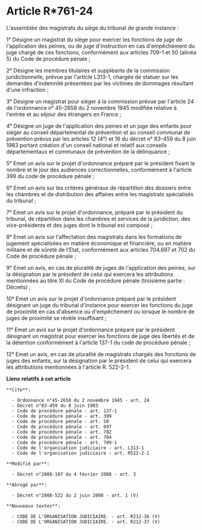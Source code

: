 # Article R*761-24

L'assemblée des magistrats du siège du tribunal de grande instance : 

1° Désigne un magistrat du siège pour exercer les fonctions de juge de l'application des peines, ou de juge d'instruction en
cas d'empêchement du juge chargé de ces fonctions, conformément aux articles 709-1 et 50 (alinéa 5) du Code de procédure
pénale ; 

2° Désigne les membres titulaires et suppléants de la commission juridictionnelle, prévue par l'article L313-1, chargée de
statuer sur les demandes d'indemnité présentées par les victimes de dommages résultant d'une infraction ; 

3° Désigne un magistrat pour siéger à la commission prévue par l'article 24 de l'ordonnance n° 45-2658 du 2 novembre 1945
modifiée relative à l'entrée et au séjour des étrangers en France ; 

4° Désigne un juge de l'application des peines et un juge des enfants pour siéger au conseil départemental de prévention et
au conseil communal de prévention prévus par les articles 12 (4°) et 16 du décret n° 83-459 du 8 juin 1983 portant création
d'un conseil national et relatif aux conseils départementaux et communaux de prévention de la délinquance ; 

5° Emet un avis sur le projet d'ordonnance préparé par le président fixant le nombre et le jour des audiences
correctionnelles, conformément à l'article 399 du code de procédure pénale ; 

6° Emet un avis sur les critères généraux de répartition des dossiers entre les chambres et de distribution des affaires
entre les magistrats spécialisés du tribunal ; 

7° Emet un avis sur le projet d'ordonnance, préparé par le président du tribunal, de répartition dans les chambres et
services de la juridiction, des vice-présidents et des juges dont le tribunal est composé ; 

8° Emet un avis sur l'affectation des magistrats dans les formations de jugement spécialisées en matière économique et
financière, ou en matière militaire et de sûreté de l'Etat, conformément aux articles 704,697 et 702 du Code de procédure
pénale ; 

9° Emet un avis, en cas de pluralité de juges de l'application des peines, sur la désignation par le président de celui qui
exercera les attributions mentionnées au titre XI du Code de procédure pénale (troisième partie : Décrets) ; 

10° Emet un avis sur le projet d'ordonnance préparé par le président désignant un juge du tribunal d'instance pour exercer
les fonctions du juge de proximité en cas d'absence ou d'empêchement ou lorsque le nombre de juges de proximité se révèle
insuffisant ; 

11° Emet un avis sur le projet d'ordonnance préparé par le président désignant un magistrat pour exercer les fonctions de
juge des libertés et de la détention conformément à l'article 137-1 du code de procédure pénale ; 

12° Emet un avis, en cas de pluralité de magistrats chargés des fonctions de juges des enfants, sur la désignation par le
président de celui qui exercera les attributions mentionnées à l'article R. 522-2-1.

**Liens relatifs à cet article**

	**Cite**:

	  - Ordonnance n°45-2658 du 2 novembre 1945 - art. 24
	  - Décret n°83-459 du 8 juin 1983
	  - Code de procédure pénale - art. 137-1
	  - Code de procédure pénale - art. 399
	  - Code de procédure pénale - art. 50
	  - Code de procédure pénale - art. 697
	  - Code de procédure pénale - art. 702
	  - Code de procédure pénale - art. 704
	  - Code de procédure pénale - art. 709-1
	  - Code de l'organisation judiciaire - art. L313-1
	  - Code de l'organisation judiciaire - art. R522-2-1

	**Modifié par**:

	  - Décret n°2008-107 du 4 février 2008 - art. 3

	**Abrogé par**:

	  - Décret n°2008-522 du 2 juin 2008 - art. 1 (V)

	**Nouveaux textes**:

	  - CODE DE L'ORGANISATION JUDICIAIRE. - art. R212-36 (V)
	  - CODE DE L'ORGANISATION JUDICIAIRE. - art. R212-37 (V)
